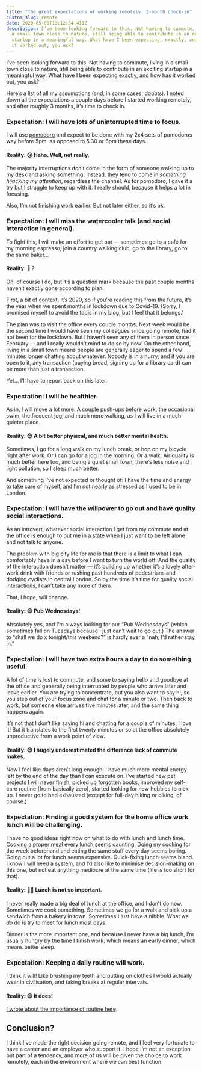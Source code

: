 ```yaml
---
title: "The great expectations of working remotely: 3-month check-in"
custom_slug: remote
date: 2020-05-09T13:12:54.411Z
description: I’ve been looking forward to this. Not having to commute, living in
  a small town close to nature, still being able to contribute in an exciting
  startup in a meaningful way. What have I been expecting, exactly, and how has
  it worked out, you ask?
---
```

I’ve been looking forward to this. Not having to commute, living in a small town close to nature, still being able to contribute in an exciting startup in a meaningful way. What have I been expecting exactly, and how has it worked out, you ask?

Here’s a list of all my assumptions (and, in some cases, doubts). I noted down all the expectations a couple days before I started working remotely, and after roughly 3 months, it’s time to check in.

### Expectation: I will have lots of uninterrupted time to focus.

I will use [pomodoro](https://en.wikipedia.org/wiki/Pomodoro_Technique) and expect to be done with my 2x4 sets of pomodoros way before 5pm, as opposed to 5.30 or 6pm these days.

#### Reality: 😕 Haha. Well, not really.

The majority interruptions don’t come in the form of someone walking up to my desk and asking something. Instead, they tend to come in *something hijacking my attention*, regardless the channel. As for pomodoro, I gave it a try but I struggle to keep up with it. I really should, because it helps a lot in focusing.

Also, I’m not finishing work earlier. But not later either, so it’s ok.

### Expectation: I will miss the watercooler talk (and social interaction in general).

To fight this, I will make an effort to get out — sometimes go to a café for my morning espresso, join a country walking club, go to the library, go to the same baker…

#### Reality: 🤔 ?

Oh, of course I do, but it’s a question mark because the past couple months haven’t exactly gone according to plan.

First, a bit of context. It’s 2020, so if you’re reading this from the future, it’s the year when we spent months in lockdown due to Covid-19. (Sorry, I promised myself to avoid the topic in my blog, but I feel that it belongs.)

The plan was to visit the office every couple months. Next week would be the second time I would have seen my colleagues since going remote, had it not been for the lockdown. But I haven’t seen any of them in person since February — and I really wouldn’t mind to do so by now! On the other hand, living in a small town means people are generally eager to spend a few minutes longer chatting about whatever. Nobody is in a hurry, and if you are open to it, any transaction (buying bread, signing up for a library card) can be more than just a transaction.

Yet… I’ll have to report back on this later.

### Expectation: I will be healthier.

As in, I will move a lot more. A couple push-ups before work, the occasional swim, the frequent jog, and much more walking, as I will live in a much quieter place.

#### Reality: 😊 A bit better physical, and much better mental health.

Sometimes, I go for a long walk on my lunch break, or hop on my bicycle right after work. Or I can go for a jog in the morning. Or a walk. Air quality is much better here too, and being a quiet small town, there’s less noise and light pollution, so I sleep much better.

And something I’ve not expected or thought of: I have the time and energy to take care of myself, and I’m not nearly as stressed as I used to be in London.

### Expectation: I will have the willpower to go out and have quality social interactions.

As an introvert, whatever social interaction I get from my commute and at the office is enough to put me in a state when I just want to be left alone and not talk to anyone.

The problem with big city life for me is that there is a limit to what I can comfortably have in a day before I want to turn the world off. And the quality of the interaction doesn’t matter — it’s building up whether it’s a lovely after-work drink with friends or rushing past hundreds of pedestrians and dodging cyclists in central London. So by the time it’s time for quality social interactions, I can’t take any more of them.

That, I hope, will change.

#### Reality: 😊 Pub Wednesdays!

Absolutely yes, and I’m always looking for our “Pub Wednesdays” (which sometimes fall on Tuesdays because I just can’t wait to go out.) The answer to “shall we do x tonight/this weekend?” is hardly ever a “nah, I’d rather stay in.”

### Expectation: I will have two extra hours a day to do something useful.

A lot of time is lost to commute, and some to saying hello and goodbye at the office and generally being interrupted by people who arrive later and leave earlier. You are trying to concentrate, but you also want to say hi, so you step out of your focus zone and chat for a minute or two. Then back to work, but someone else arrives five minutes later, and the same thing happens again.

It’s not that I don’t like saying hi and chatting for a couple of minutes, I love it! But it translates to the first twenty minutes or so at the office absolutely unproductive from a work point of view.

#### Reality: 😊 I hugely underestimated the difference lack of commute makes.

Now I feel like days aren’t long enough, I have much more mental energy left by the end of the day than I can execute on. I’ve started new pet projects I will never finish, picked up forgotten books, improved my self-care routine (from basically zero), started looking for new hobbies to pick up. I never go to bed exhausted (except for full-day hiking or biking, of course.)

### Expectation: Finding a good system for the home office work lunch will be challenging.

I have no good ideas right now on what to do with lunch and lunch time. Cooking a proper meal every lunch seems daunting. Doing my cooking for the week beforehand and eating the same stuff every day seems boring. Going out a lot for lunch seems expensive. Quick-fixing lunch seems bland. I know I will need a system, and I’d also like to minimise decision-making on this one, but not eat anything mediocre at the same time (life is too short for that).

#### Reality: 🤷‍♀️ Lunch is not so important.

I never really made a big deal of lunch at the office, and I don’t do now. Sometimes we cook something. Sometimes we go for a walk and pick up a sandwich from a bakery in town. Sometimes I just have a nibble. What we *do* do is try to meet for lunch most days.

Dinner is the more important one, and because I never have a big lunch, I’m usually hungry by the time I finish work, which means an early dinner, which means better sleep.

### Expectation: Keeping a daily routine will work.

I think it will! Like brushing my teeth and putting on clothes I would actually wear in civilisation, and taking breaks at regular intervals.

#### Reality: 😊 It does!

[I wrote about the importance of routine here](/wfh-tips/).

## Conclusion?

I think I’ve made the right decision going remote, and I feel very fortunate to have a career and an employer who support it. I hope I’m not an exception but part of a tendency, and more of us will be given the choice to work remotely, each in the environment where we can best function.